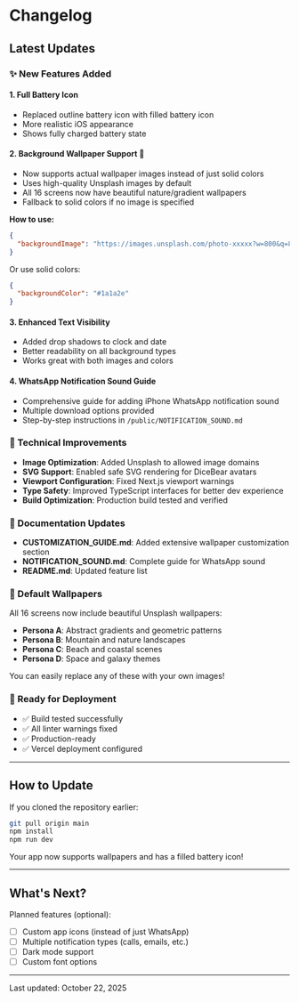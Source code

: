 # Changelog

## Latest Updates

### ✨ New Features Added

#### 1. **Full Battery Icon**
- Replaced outline battery icon with filled battery icon
- More realistic iOS appearance
- Shows fully charged battery state

#### 2. **Background Wallpaper Support** 🎨
- Now supports actual wallpaper images instead of just solid colors
- Uses high-quality Unsplash images by default
- All 16 screens now have beautiful nature/gradient wallpapers
- Fallback to solid colors if no image is specified

**How to use:**
```json
{
  "backgroundImage": "https://images.unsplash.com/photo-xxxxx?w=800&q=80"
}
```

Or use solid colors:
```json
{
  "backgroundColor": "#1a1a2e"
}
```

#### 3. **Enhanced Text Visibility**
- Added drop shadows to clock and date
- Better readability on all background types
- Works great with both images and colors

#### 4. **WhatsApp Notification Sound Guide**
- Comprehensive guide for adding iPhone WhatsApp notification sound
- Multiple download options provided
- Step-by-step instructions in `/public/NOTIFICATION_SOUND.md`

### 🔧 Technical Improvements

- **Image Optimization**: Added Unsplash to allowed image domains
- **SVG Support**: Enabled safe SVG rendering for DiceBear avatars
- **Viewport Configuration**: Fixed Next.js viewport warnings
- **Type Safety**: Improved TypeScript interfaces for better dev experience
- **Build Optimization**: Production build tested and verified

### 📝 Documentation Updates

- **CUSTOMIZATION_GUIDE.md**: Added extensive wallpaper customization section
- **NOTIFICATION_SOUND.md**: Complete guide for WhatsApp sound
- **README.md**: Updated feature list

### 🎨 Default Wallpapers

All 16 screens now include beautiful Unsplash wallpapers:
- **Persona A**: Abstract gradients and geometric patterns
- **Persona B**: Mountain and nature landscapes  
- **Persona C**: Beach and coastal scenes
- **Persona D**: Space and galaxy themes

You can easily replace any of these with your own images!

### 🚀 Ready for Deployment

- ✅ Build tested successfully
- ✅ All linter warnings fixed
- ✅ Production-ready
- ✅ Vercel deployment configured

---

## How to Update

If you cloned the repository earlier:

```bash
git pull origin main
npm install
npm run dev
```

Your app now supports wallpapers and has a filled battery icon!

---

## What's Next?

Planned features (optional):
- [ ] Custom app icons (instead of just WhatsApp)
- [ ] Multiple notification types (calls, emails, etc.)
- [ ] Dark mode support
- [ ] Custom font options

---

Last updated: October 22, 2025

